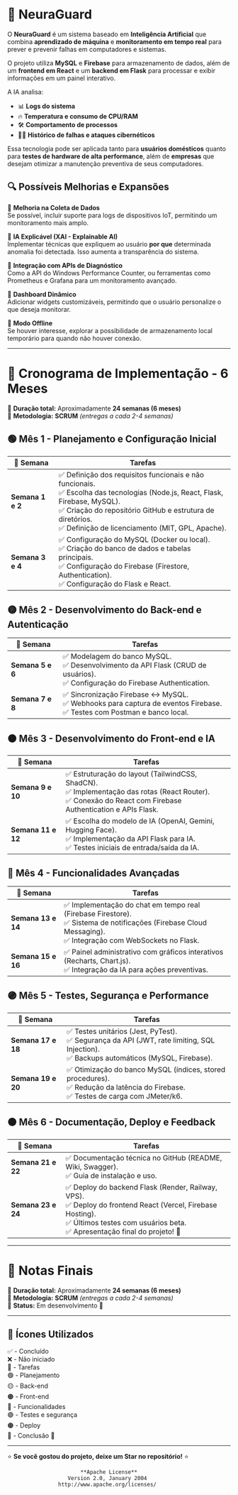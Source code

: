 # 🚀 NeuraGuard

O **NeuraGuard** é um sistema baseado em **Inteligência Artificial** que combina **aprendizado de máquina** e **monitoramento em tempo real** para prever e prevenir falhas em computadores e sistemas.

O projeto utiliza **MySQL** e **Firebase** para armazenamento de dados, além de um **frontend em React** e um **backend em Flask** para processar e exibir informações em um painel interativo.

A IA analisa:
- 📊 **Logs do sistema**
- 🔥 **Temperatura e consumo de CPU/RAM**
- 🛠️ **Comportamento de processos**
- 🏴‍☠️ **Histórico de falhas e ataques cibernéticos**

Essa tecnologia pode ser aplicada tanto para **usuários domésticos** quanto para **testes de hardware de alta performance**, além de **empresas** que desejam otimizar a manutenção preventiva de seus computadores.
## 🔍 Possíveis Melhorias e Expansões

🔹 **Melhoria na Coleta de Dados**  
Se possível, incluir suporte para logs de dispositivos IoT, permitindo um monitoramento mais amplo.  

🔹 **IA Explicável (XAI - Explainable AI)**  
Implementar técnicas que expliquem ao usuário **por que** determinada anomalia foi detectada. Isso aumenta a transparência do sistema.  

🔹 **Integração com APIs de Diagnóstico**  
Como a API do Windows Performance Counter, ou ferramentas como Prometheus e Grafana para um monitoramento avançado.  

🔹 **Dashboard Dinâmico**  
Adicionar widgets customizáveis, permitindo que o usuário personalize o que deseja monitorar.  

🔹 **Modo Offline**  
Se houver interesse, explorar a possibilidade de armazenamento local temporário para quando não houver conexão.  

---

# 📅 Cronograma de Implementação - 6 Meses

📌 **Duração total:** Aproximadamente **24 semanas (6 meses)**  
📌 **Metodologia:** **SCRUM** *(entregas a cada 2-4 semanas)*  

## 🟢 Mês 1 - Planejamento e Configuração Inicial

| 🔹 Semana | Tarefas |
|-----------|---------|
| **Semana 1 e 2** | ✅ Definição dos requisitos funcionais e não funcionais. <br> ✅ Escolha das tecnologias (Node.js, React, Flask, Firebase, MySQL). <br> ✅ Criação do repositório GitHub e estrutura de diretórios. <br> ✅ Definição de licenciamento (MIT, GPL, Apache). |
| **Semana 3 e 4** | ✅ Configuração do MySQL (Docker ou local). <br> ✅ Criação do banco de dados e tabelas principais. <br> ✅ Configuração do Firebase (Firestore, Authentication). <br> ✅ Configuração do Flask e React. |

## 🟡 Mês 2 - Desenvolvimento do Back-end e Autenticação

| 🔹 Semana | Tarefas |
|-----------|---------|
| **Semana 5 e 6** | ✅ Modelagem do banco MySQL. <br> ✅ Desenvolvimento da API Flask (CRUD de usuários). <br> ✅ Configuração do Firebase Authentication. |
| **Semana 7 e 8** | ✅ Sincronização Firebase ↔️ MySQL. <br> ✅ Webhooks para captura de eventos Firebase. <br> ✅ Testes com Postman e banco local. |

## 🟠 Mês 3 - Desenvolvimento do Front-end e IA

| 🔹 Semana | Tarefas |
|-----------|---------|
| **Semana 9 e 10** | ✅ Estruturação do layout (TailwindCSS, ShadCN). <br> ✅ Implementação das rotas (React Router). <br> ✅ Conexão do React com Firebase Authentication e APIs Flask. |
| **Semana 11 e 12** | ✅ Escolha do modelo de IA (OpenAI, Gemini, Hugging Face). <br> ✅ Implementação da API Flask para IA. <br> ✅ Testes iniciais de entrada/saída da IA. |

## 🔴 Mês 4 - Funcionalidades Avançadas

| 🔹 Semana | Tarefas |
|-----------|---------|
| **Semana 13 e 14** | ✅ Implementação do chat em tempo real (Firebase Firestore). <br> ✅ Sistema de notificações (Firebase Cloud Messaging). <br> ✅ Integração com WebSockets no Flask. |
| **Semana 15 e 16** | ✅ Painel administrativo com gráficos interativos (Recharts, Chart.js). <br> ✅ Integração da IA para ações preventivas. |

## 🟣 Mês 5 - Testes, Segurança e Performance

| 🔹 Semana | Tarefas |
|-----------|---------|
| **Semana 17 e 18** | ✅ Testes unitários (Jest, PyTest). <br> ✅ Segurança da API (JWT, rate limiting, SQL Injection). <br> ✅ Backups automáticos (MySQL, Firebase). |
| **Semana 19 e 20** | ✅ Otimização do banco MySQL (índices, stored procedures). <br> ✅ Redução da latência do Firebase. <br> ✅ Testes de carga com JMeter/k6. |

## 🟤 Mês 6 - Documentação, Deploy e Feedback

| 🔹 Semana | Tarefas |
|-----------|---------|
| **Semana 21 e 22** | ✅ Documentação técnica no GitHub (README, Wiki, Swagger). <br> ✅ Guia de instalação e uso. |
| **Semana 23 e 24** | ✅ Deploy do backend Flask (Render, Railway, VPS). <br> ✅ Deploy do frontend React (Vercel, Firebase Hosting). <br> ✅ Últimos testes com usuários beta. <br> ✅ Apresentação final do projeto! 🎉 |

---

# 📝 Notas Finais
📌 **Duração total:** Aproximadamente **24 semanas (6 meses)**  
📌 **Metodologia:** **SCRUM** *(entregas a cada 2-4 semanas)*  
📌 **Status:** Em desenvolvimento 🚀

---

## 🎨 Ícones Utilizados
✅ - Concluído  
❌ - Não iniciado  
🔹 - Tarefas  
🟢 - Planejamento  
🟡 - Back-end  
🟠 - Front-end  
🔴 - Funcionalidades  
🟣 - Testes e segurança  
🟤 - Deploy  
🎉 - Conclusão 🎉

---

⭐ **Se você gostou do projeto, deixe um Star no repositório!** ⭐

                           **Apache License**
                       Version 2.0, January 2004
                    http://www.apache.org/licenses/
